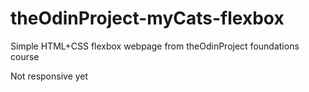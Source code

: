 # theOdinProject-myCats-flexbox
Simple HTML+CSS flexbox webpage from theOdinProject foundations course

Not responsive yet
